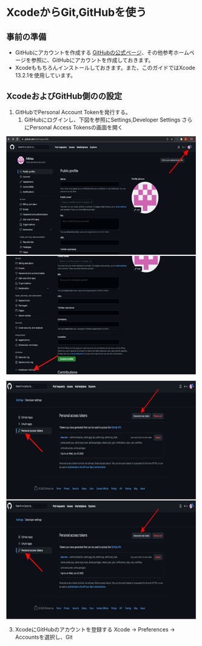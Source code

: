 
# XcodeからGit,GitHubを使う

## 事前の準備

 * GitHubにアカウントを作成する
 [GitHubの公式ページ](https://docs.github.com/ja/get-started/signing-up-for-github/signing-up-for-a-new-github-account)、その他参考ホームページを参照に、GitHubにアカウントを作成しておきます。
 * Xcodeももちろんインストールしておきます。また、このガイドではXcode 13.2.1を使用しています。

## XcodeおよびGitHub側のの設定

1. GitHubでPersonal Account Tokenを発行する。
   1. GitHubにログインし、下図を参照にSettings,Developer Settings さらにPersonal Access Tokensの画面を開く


  <img src="git2.jpg" alt="git2" title="git2" width="500" height="312">                 <img src="git3.jpg" alt="git3" title="git2" width="500" height="312">
  
  <img src="git4.jpg" alt="git4" title="git4" width="500" height="312">                 <img src="git5.jpg" alt="git5" title="git5" width="500" height="312"> 
  
  

  
3. XcodeにGitHubのアカウントを登録する
Xcode -> Preferences -> Accountsを選択し、Git

